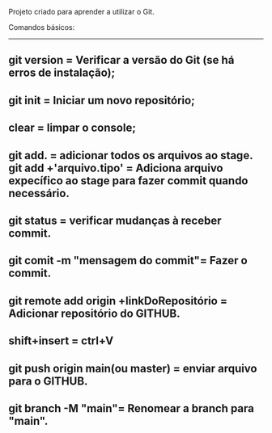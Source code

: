 Projeto criado para aprender a utilizar o Git.

Comandos básicos:

-----------------------------------------------------------------
git version = Verificar a versão do Git (se há erros de instalação);
-----------------------------------------------------------------
git init = Iniciar um novo repositório;
-----------------------------------------------------------------
clear = limpar o console;
-----------------------------------------------------------------
git add. = adicionar todos os arquivos ao stage.
git add +'arquivo.tipo' = Adiciona arquivo expecífico ao stage para fazer commit quando necessário.
-----------------------------------------------------------------
git status = verificar mudanças à receber commit.
-----------------------------------------------------------------
git comit -m "mensagem do commit"= Fazer o commit.
-----------------------------------------------------------------
git remote add origin +linkDoRepositório = Adicionar repositório do GITHUB.
-----------------------------------------------------------------
shift+insert = ctrl+V
-----------------------------------------------------------------
git push origin main(ou master) = enviar arquivo para o GITHUB.
-----------------------------------------------------------------
git branch -M "main"= Renomear a branch para "main".
-----------------------------------------------------------------


